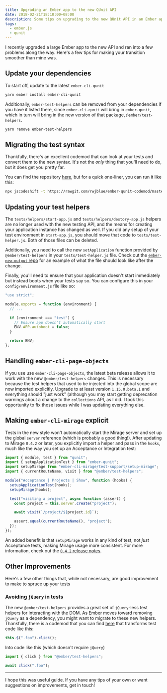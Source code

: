 ```yaml
---
title: Upgrading an Ember app to the new QUnit API
date: 2018-02-21T18:10:00+08:00
description: Some tips on upgrading to the new QUnit API in an Ember app
tags:
  - ember.js
  - qunit
---
```


I recently upgraded a large Ember app to the new API and ran into a few problems along the way. Here's a few tips for making your transition smoother than mine was.

## Update your dependencies

To start off, update to the latest `ember-cli-qunit`

```bash
yarn ember install ember-cli-qunit
```

Additionally, `ember-test-helpers` can be removed from your dependencies if you have it listed there, since `ember-cli-qunit` will bring in `ember-qunit`, which in turn will bring in the new version of that package, `@ember/test-helpers`.

```bash
yarn remove ember-test-helpers
```

## Migrating the test syntax

Thankfully, there's an excellent codemod that can look at your tests and convert them to the new syntax. It's not the _only_ thing that you'll need to do, but it does get you pretty far.

You can find the repository [here](https://github.com/rwjblue/ember-qunit-codemod), but for a quick one-liner, you can run it like this:

```bash
npx jscodeshift -t https://rawgit.com/rwjblue/ember-qunit-codemod/master/ember-qunit-codemod.js ./tests/
```

## Updating your test helpers

The `tests/helpers/start-app.js` and `tests/helpers/destory-app.js` helpers are no longer used with the new testing API, and the means for creating your application instance has changed as well. If you did any setup of your test environment in `start-app.js`, you should move that code to `tests/test-helper.js`. Both of those files can be deleted.

Additionally, you need to call the new `setApplication` function provided by `@ember/test-helpers` in your `tests/test-helper.js` file. Check out the [`ember-new-output` repo](https://github.com/ember-cli/ember-new-output/blob/928deb4bf5474991b6412eb699bf9d1fb6d6f3d3/tests/test-helper.js) for an example of what the file should look like after the change.

Finally, you'll need to ensure that your application doesn't start immediately but instead boots when your tests say so. You can configure this in your `config/environment.js` file like so:

```javascript
"use strict";

module.exports = function (environment) {
  // ...

  if (environment === "test") {
    // Ensure app doesn't automatically start
    ENV.APP.autoboot = false;
  }

  return ENV;
};
```

## Handling `ember-cli-page-objects`

If you use use `ember-cli-page-objects`, the latest beta release allows it to work with the new `@ember/test-helpers` changes. This is necessary because the test helpers that used to be injected into the global scope are now imported explicitly. Upgrade to at least version `1.15.0.beta.1` and everything should "just work" (although you may start getting deprecation warnings about a change to the `collections` API, as I did. I took this opportunity to fix those issues while I was updating everything else.

## Making `ember-cli-mirage` explicit

Tests in the new style won't automatically start the Mirage server and set up the global `server` reference (which is probably a good thing!). After updating to Mirage `0.4.2` or later, you explicitly import a helper and pass in the `hooks`, much like the way you set up an Acceptance or Integration test:

```javascript
import { module, test } from "qunit";
import { setupApplicationTest } from "ember-qunit";
import setupMirage from "ember-cli-mirage/test-support/setup-mirage";
import { currentRouteName, visit } from "@ember/test-helpers";

module("Acceptance | Projects | Show", function (hooks) {
  setupApplicationTest(hooks);
  setupMirage(hooks);

  test("visiting a project", async function (assert) {
    const project = this.server.create("project");

    await visit(`/project/${project.id}`);

    assert.equal(currentRouteName(), "project");
  });
});
```

An added benefit is that `setupMirage` works in any kind of test, not _just_ Acceptance tests, making Mirage usage more consistent. For more information, check out the [`0.4.2` release notes](https://github.com/samselikoff/ember-cli-mirage/releases/tag/v0.4.2).

## Other Improvements

Here's a few other things that, while not necessary, are good improvement to make to spruce up your tests

### Avoiding `jQuery` in tests

The new `@ember/test-helpers` provides a great set of `jQuery`-less test helpers for interacting with the DOM. As Ember moves toward removing `jQuery` as a dependency, you might want to migrate to these new helpers. Thankfully, there is a codemod that you can find [here](https://github.com/simonihmig/ember-test-helpers-codemod) that transforms test code like this:

```javascript
this.$(".foo").click();
```

Into code like this (which doesn't require `jQuery`)

```javascript
import { click } from "@ember/test-helpers";

await click(".foo");
```

---

I hope this was useful guide. If you have any tips of your own or want suggestions on improvements, get in touch!
